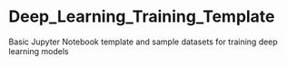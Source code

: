 # Deep_Learning_Training_Template
Basic Jupyter Notebook template and sample datasets for training deep learning models
